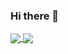 ### Hi there 👋

<!--
**hosseinabbasi-toast/hosseinabbasi-toast** is a ✨ _special_ ✨ repository because its `README.md` (this file) appears on your GitHub profile.

Here are some ideas to get you started:

- 🔭 I’m currently working on ...
- 🌱 I’m currently learning ...
- 👯 I’m looking to collaborate on ...
- 🤔 I’m looking for help with ...
- 💬 Ask me about ...
- 📫 How to reach me: ...
- 😄 Pronouns: ...
- ⚡ Fun fact: ...
-->


<a href="https://github.com/Drjacky">
  <img align="center" src="https://github-readme-stats-hosseinabbasi-toasts-projects.vercel.app/api?theme=dracula&include_all_commits=true&count_private=true&username=hosseinabbasi-toast&show_icons=true" />
</a>
<a href="https://github.com/Drjacky">
  <img align="center" src="[https://github-readme-stats-hossein-abbasis-projects.vercel.app](https://github-readme-stats-hosseinabbasi-toasts-projects.vercel.app)/api/top-langs/?username=hosseinabbasi-toast&theme=dracula" />
</a>

